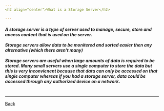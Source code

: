 ```yaml
---
<h2 align="center">What is a Storage Server</h2>

---
```

<h5>A storage server is a type of server used to manage, secure, store and access content that is used on the server.
<br></br>
Storage servers allow data to be monitered and sorted easier then any alternative (which there aren't many)
<br></br>
Storage servers are useful when large amounts of data is required to be stored. Many small servers use a single computer to store the data but this is very inconvienent because that data can only be accessed on that single computer whereas if you had a storage server, data could be accessed through any authorized device on a network.
<br></br>
</h5>

---

[Back](https://github.com/Osczrr/Osczrr/blob/main/README.md)
